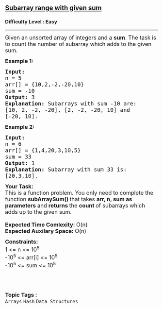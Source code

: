 <h2><a href="https://practice.geeksforgeeks.org/problems/subarray-range-with-given-sum0128/1">Subarray range with given sum</a></h2><h3>Difficulty Level : Easy</h3><hr><div class="problems_problem_content__Xm_eO"><p><span style="font-size:18px">Given an unsorted array of&nbsp;integers and a <strong>sum</strong>. The task is to count the number of&nbsp;subarray which adds to the&nbsp;given sum.</span></p>

<p><span style="font-size:18px"><strong>Example 1:</strong></span></p>

<pre><span style="font-size:18px"><strong>Input:
</strong>n = 5
arr[] = {10,2,-2,-20,10}
sum = -10
<strong>Output: </strong>3<strong>
Explanation: </strong>Subarrays with sum -10 are: 
[10, 2, -2, -20], [2, -2, -20, 10] and 
[-20, 10].</span>
</pre>

<p><span style="font-size:18px"><strong>Example 2:</strong></span></p>

<pre><span style="font-size:18px"><strong>Input:
</strong>n = 6
arr[] = {1,4,20,3,10,5}
sum = 33
<strong>Output: </strong>1<strong>
Explanation: </strong>Subarray&nbsp;with sum 33 is: 
[20,3,10].</span></pre>

<p><span style="font-size:18px"><strong>Your Task:</strong><br>
This is a function problem. You only need to complete the function <strong>subArraySum()&nbsp;</strong>that takes <strong>arr, n, sum as parameters</strong> and <strong>returns </strong>the <strong>count&nbsp;</strong>of subarrays which adds up to the given sum.&nbsp;<br>
<br>
<strong>Expected Time Comlexity:&nbsp;</strong>O(n)<br>
<strong>Expected Auxilary Space:&nbsp;</strong>O(n)</span></p>

<p><span style="font-size:18px"><strong>Constraints:</strong><br>
1 &lt;= n&nbsp;&lt;= 10<sup>5</sup><br>
-10<sup>5</sup> &lt;= arr[i] &lt;= 10<sup>5</sup><br>
-10<sup>5</sup> &lt;= sum &lt;= 10<sup>5</sup></span></p>

<p>&nbsp;</p>
</div><br><p><span style=font-size:18px><strong>Topic Tags : </strong><br><code>Arrays</code>&nbsp;<code>Hash</code>&nbsp;<code>Data Structures</code>&nbsp;